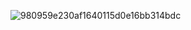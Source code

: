 
![980959e230af1640115d0e16bb314bdc](https://github.com/sanjay-906/sanjay-906/assets/99668976/2938a46a-6993-4d5a-90af-3983b2263e63)

